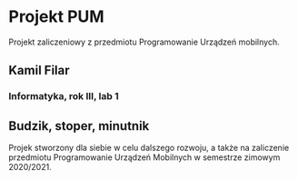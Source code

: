 # Projekt PUM
Projekt zaliczeniowy z przedmiotu Programowanie Urządzeń mobilnych.

## Kamil Filar
### Informatyka, rok III, lab 1

## Budzik, stoper, minutnik

Projek stworzony dla siebie w celu dalszego rozwoju, a także na zaliczenie przedmiotu Programowanie Urządzeń Mobilnych w semestrze zimowym 2020/2021.
